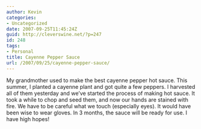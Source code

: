 ```yaml
---
author: Kevin
categories:
- Uncategorized
date: 2007-09-25T11:45:24Z
guid: http://cleverswine.net/?p=247
id: 248
tags:
- Personal
title: Cayenne Pepper Sauce
url: /2007/09/25/cayenne-pepper-sauce/
---
```


My grandmother used to make the best cayenne pepper hot sauce. This summer, I planted a cayenne plant and got quite a few peppers. I harvested all of them yesterday and we&#8217;ve started the process of making hot sauce. It took a while to chop and seed them, and now our hands are stained with fire. We have to be careful what we touch (especially eyes). It would have been wise to wear gloves. In 3 months, the sauce will be ready for use. I have high hopes!